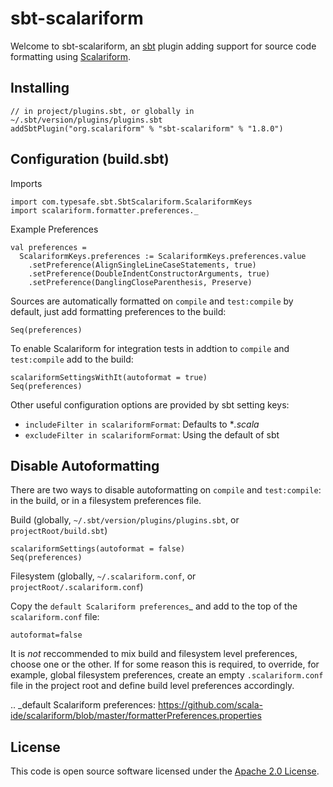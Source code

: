 sbt-scalariform
===============

Welcome to sbt-scalariform, an <a href="https://github.com/sbt/sbt">sbt</a> plugin adding support for source code formatting
using <a href="https://github.com/scala-ide/scalariform">Scalariform</a>.

Installing
--------------------------

```
// in project/plugins.sbt, or globally in ~/.sbt/version/plugins/plugins.sbt
addSbtPlugin("org.scalariform" % "sbt-scalariform" % "1.8.0")
```

Configuration (build.sbt)
----------------------

Imports
```
import com.typesafe.sbt.SbtScalariform.ScalariformKeys
import scalariform.formatter.preferences._
```

Example Preferences
```
val preferences =
  ScalariformKeys.preferences := ScalariformKeys.preferences.value
    .setPreference(AlignSingleLineCaseStatements, true)
    .setPreference(DoubleIndentConstructorArguments, true)
    .setPreference(DanglingCloseParenthesis, Preserve)
```

Sources are automatically formatted on `compile` and `test:compile` by default, just add formatting preferences to the build:
```
Seq(preferences)
```

To enable Scalariform for integration tests in addtion to `compile` and `test:compile` add to the build:
```
scalariformSettingsWithIt(autoformat = true)
Seq(preferences)
```

Other useful configuration options are provided by sbt setting keys:

- `includeFilter in scalariformFormat`: Defaults to **.scala*
- `excludeFilter in scalariformFormat`: Using the default of sbt


Disable Autoformatting
----------------------

There are two ways to disable autoformatting on `compile` and `test:compile`: in the build, or in a filesystem preferences file.

Build (globally, `~/.sbt/version/plugins/plugins.sbt`, or `projectRoot/build.sbt`)
```
scalariformSettings(autoformat = false)
Seq(preferences)

```

Filesystem (globally, `~/.scalariform.conf`, or `projectRoot/.scalariform.conf`)

Copy the `default Scalariform preferences`_ and add to the top of the `scalariform.conf` file:
```
autoformat=false
```

It is *not* reccommended to mix build and filesystem level preferences, choose one or the other. If for some reason this is required,
to override, for example, global filesystem preferences, create an empty `.scalariform.conf` file in the project root and
define build level preferences accordingly.

.. _default Scalariform preferences: https://github.com/scala-ide/scalariform/blob/master/formatterPreferences.properties


License
-------

This code is open source software licensed under the <a href="http://www.apache.org/licenses/LICENSE-2.0.html">Apache 2.0 License</a>.
